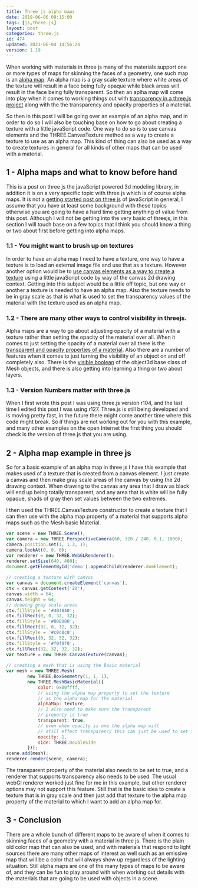 ```yaml
---
title: Three js alpha maps
date: 2019-06-06 09:15:00
tags: [js,three.js]
layout: post
categories: three.js
id: 474
updated: 2021-06-04 14:56:24
version: 1.19
---
```


When working with materials in three js many of the materials support one or more types of maps for skinning the faces of a geometry, one such map is an [alpha map](https://threejs.org/docs/#api/en/materials/MeshBasicMaterial.alphaMap). An alpha map is a gray scale texture where white areas of the texture will result in a face being fully opaque while black areas will result in the face being fully transparent. So then an aplha map will come into play when it comes to working things out with [transparency in a three.js project](/2021/04/21/threejs-materials-transparent/) along with the the transparency and opacity properties of a material.

So then in this post I will be going over an example of an alpha map, and in order to do so I will also be touching base on how to go about creating a texture with a little javaScript code. One way to do so is to use canvas elements and the THREE.CanvasTexture method as a way to create a texture to use as an alpha map. This kind of thing can also be used as a way to create textures in general for all kinds of other maps that can be used with a material.

<!-- more -->

## 1 - Alpha maps and what to know before hand

This is a post on three js the javaScript powered 3d modeling library, in addition it is on a very specific topic with three js which is of course alpha maps. It is not a [getting started post on three js](/2018/04/04/threejs-getting-started/) of javaScript in general, I assume that you have at least some background with these topics otherwise you are going to have a hard time getting anything of value from this post. Although I will not be getting into the very basic of threejs, in this section I will touch base on a few topics that I think you should know a thing or two about first before getting into alpha maps.

### 1.1 - You might want to brush up on textures

In order to have an alpha map I need to have a texture, one way to have a texture is to load an external image file and use that as a texture. However another option would be to [use canvas elements as a way to create a texture](/2018/04/17/threejs-canvas-texture/) using a little javaScript code by way of the canvas 2d drawing context. Getting into this subject would be a little off topic, but one way or another a texture is needed to have an alpha map. Also the texture needs to be in gray scale as that is what is used to set the transparency values of the material with the texture used as an alpha map.
### 1.2 - There are many other ways to control visibility in threejs.

Alpha maps are a way to go about adjusting opacity of a material with a texture rather than setting the opacity of the material over all. When it comes to just setting the opacity of a material over all there is the [transparent and opacity properties of a material](/2021/04/21/threejs-materials-transparent/). Also there are a number of features when it comes to just turning the visibility of an object on and off completely also. There is the [visible boolean](/2021/05/24/threejs-object3d-visible/) of the object3d base class of Mesh objects, and there is also getting into learning a thing or two about layers.

### 1.3 - Version Numbers matter with three.js

When I first wrote this post I was using three.js version r104, and the last time I edited this post I was using r127. Three.js is still being developed and is moving pretty fast, in the future there might come another time where this code might break. So if things are not working out for you with this example, and many other examples on the open Internet the first thing you should check is the version of three.js that you are using.

## 2 - Alpha map example in three js

So for a basic example of an alpha map in three js I have this example that makes used of a texture that is created from a canvas element. I just create a canvas and then make gray scale areas of the canvas by using the 2d drawing context. When drawing to the canvas any area that I draw as black will end up being totally transparent, and any area that is white will be fully opaque, shads of gray then set values between the two extremes. 

I then used the THREE.CanvasTexture constructor to create a texture that I can then use with the alpha map property of a material that supports alpha maps such as the Mesh basic Material.

```js
var scene = new THREE.Scene();
var camera = new THREE.PerspectiveCamera(60, 320 / 240, 0.1, 1000);
camera.position.set(1, 1.3, 1);
camera.lookAt(0, 0, 0);
var renderer = new THREE.WebGLRenderer();
renderer.setSize(640, 480);
document.getElementById('demo').appendChild(renderer.domElement);
 
// creating a texture with canvas
var canvas = document.createElement('canvas'),
ctx = canvas.getContext('2d');
canvas.width = 64;
canvas.height = 64;
// drawing gray scale areas
ctx.fillStyle = '#404040';
ctx.fillRect(0, 0, 32, 32);
ctx.fillStyle = '#808080';
ctx.fillRect(32, 0, 32, 32);
ctx.fillStyle = '#c0c0c0';
ctx.fillRect(0, 32, 32, 32);
ctx.fillStyle = '#f0f0f0';
ctx.fillRect(32, 32, 32, 32);
var texture = new THREE.CanvasTexture(canvas);
 
// creating a mesh that is using the Basic material
var mesh = new THREE.Mesh(
        new THREE.BoxGeometry(1, 1, 1),
        new THREE.MeshBasicMaterial({
            color: 0x00ffff,
            // using the alpha map property to set the texture
            // as the alpha map for the material
            alphaMap: texture,
            // I also need to make sure the transparent
            // property is true
            transparent: true,
            // even when opacity is one the alpha map will 
            // still effect transparency this can just be used to set it even lower
            opacity: 1,
            side: THREE.DoubleSide
        }));
scene.add(mesh);
renderer.render(scene, camera);
```

The transparent property of the material also needs to be set to true, and a renderer that supports transparency also needs to be used. The usual webGl renderer worked just fine for me in this example, but other renderer options may not support this feature. Still that is the basic idea to create a texture that is in gray scale and then just add that texture to the alpha map property of the material to which I want to add an alpha map for.

## 3 - Conclusion

There are a whole bunch of different maps to be aware of when it comes to skinning faces of a geometry with a material in three js. There is the plain old color map that can also be used, and with materials that respond to light sources there are many other maps of interest as well such as an emissive map that will be a color that will always show up regardless of the lighting situation. Still alpha maps are one of the many types of maps to be aware of, and they can be fun to play around with when working out details with the materials that are going to be used with objects in a scene.

